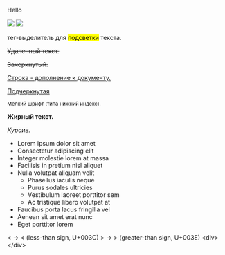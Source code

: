 Hello


<img src=C:\Users\G5\Desktop\less1.jpg>


<html lang="en">
  <head>
    <meta charset="utf-8">
    <meta name="viewport" content="width=device-width, initial-scale=1, shrink-to-fit=no">


  
  </head>
  <body>

   


  


  </body>
</html>
<img src=C:\Users\G5\Desktop\less1.jpg>
  <p>тег-выделитель для <mark>подсветки</mark> текста.</p>
<p><del>Удаленный текст.</del></p>
<p><s>Зачеркнутый.</s></p>
<p><ins>Строка - дополнение к документу.</ins></p>
<p><u>Подчеркнутая</u></p>
<p><small>Мелкий шрифт (типа нижний индекс).</small></p>
<p><strong>Жирный текст.</strong></p>
<p><em>Курсив.</em></p>
<ul class="list-unstyled">
  <li>Lorem ipsum dolor sit amet</li>
  <li>Consectetur adipiscing elit</li>
  <li>Integer molestie lorem at massa</li>
  <li>Facilisis in pretium nisl aliquet</li>
  <li>Nulla volutpat aliquam velit
    <ul>
      <li>Phasellus iaculis neque</li>
      <li>Purus sodales ultricies</li>
      <li>Vestibulum laoreet porttitor sem</li>
      <li>Ac tristique libero volutpat at</li>
    </ul>
  </li>
  <li>Faucibus porta lacus fringilla vel</li>
  <li>Aenean sit amet erat nunc</li>
  <li>Eget porttitor lorem</li>
</ul>
&lt; → < (less-than sign, U+003C)
&gt; → > (greater-than sign, U+003E)
&lt;div&gt; &lt;/div&gt;
